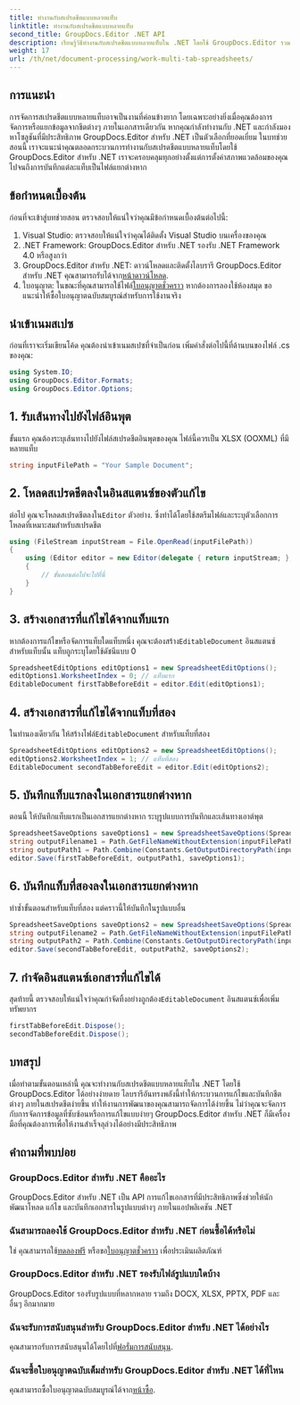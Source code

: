 ```yaml
---
title: ทำงานกับสเปรดชีตแบบหลายแท็บ
linktitle: ทำงานกับสเปรดชีตแบบหลายแท็บ
second_title: GroupDocs.Editor .NET API
description: เรียนรู้วิธีทำงานกับสเปรดชีตแบบหลายแท็บใน .NET โดยใช้ GroupDocs.Editor รวมคำแนะนำทีละขั้นตอน ตัวอย่างโค้ด และแนวทางปฏิบัติที่ดีที่สุด
weight: 17
url: /th/net/document-processing/work-multi-tab-spreadsheets/
---
```

## การแนะนำ
การจัดการสเปรดชีตแบบหลายแท็บอาจเป็นงานที่ค่อนข้างยาก โดยเฉพาะอย่างยิ่งเมื่อคุณต้องการจัดการหรือแยกข้อมูลจากชีตต่างๆ ภายในเอกสารเดียวกัน หากคุณกำลังทำงานกับ .NET และกำลังมองหาโซลูชันที่มีประสิทธิภาพ GroupDocs.Editor สำหรับ .NET เป็นตัวเลือกที่ยอดเยี่ยม ในบทช่วยสอนนี้ เราจะแนะนำคุณตลอดกระบวนการทำงานกับสเปรดชีตแบบหลายแท็บโดยใช้ GroupDocs.Editor สำหรับ .NET เราจะครอบคลุมทุกอย่างตั้งแต่การตั้งค่าสภาพแวดล้อมของคุณไปจนถึงการบันทึกแต่ละแท็บเป็นไฟล์แยกต่างหาก
## ข้อกำหนดเบื้องต้น
ก่อนที่จะเข้าสู่บทช่วยสอน ตรวจสอบให้แน่ใจว่าคุณมีข้อกำหนดเบื้องต้นต่อไปนี้:
1. Visual Studio: ตรวจสอบให้แน่ใจว่าคุณได้ติดตั้ง Visual Studio บนเครื่องของคุณ
2. .NET Framework: GroupDocs.Editor สำหรับ .NET รองรับ .NET Framework 4.0 หรือสูงกว่า
3. GroupDocs.Editor สำหรับ .NET: ดาวน์โหลดและติดตั้งไลบรารี GroupDocs.Editor สำหรับ .NET คุณสามารถรับได้จาก[หน้าดาวน์โหลด](https://releases.groupdocs.com/editor/net/).
4.  ใบอนุญาต: ในขณะที่คุณสามารถใช้ไฟล์[ใบอนุญาตชั่วคราว](https://purchase.groupdocs.com/temporary-license/) หากต้องการลองใช้ห้องสมุด ขอแนะนำให้ซื้อใบอนุญาตฉบับสมบูรณ์สำหรับการใช้งานจริง
## นำเข้าเนมสเปซ
ก่อนที่เราจะเริ่มเขียนโค้ด คุณต้องนำเข้าเนมสเปซที่จำเป็นก่อน เพิ่มคำสั่งต่อไปนี้ที่ด้านบนของไฟล์ .cs ของคุณ:
```csharp
using System.IO;
using GroupDocs.Editor.Formats;
using GroupDocs.Editor.Options;
```
## 1. รับเส้นทางไปยังไฟล์อินพุต
ขั้นแรก คุณต้องระบุเส้นทางไปยังไฟล์สเปรดชีตอินพุตของคุณ ไฟล์นี้ควรเป็น XLSX (OOXML) ที่มีหลายแท็บ
```csharp
string inputFilePath = "Your Sample Document";
```
## 2. โหลดสเปรดชีตลงในอินสแตนซ์ของตัวแก้ไข
 ต่อไป คุณจะโหลดสเปรดชีตลงใน`Editor` ตัวอย่าง. ซึ่งทำได้โดยใช้สตรีมไฟล์และระบุตัวเลือกการโหลดที่เหมาะสมสำหรับสเปรดชีต
```csharp
using (FileStream inputStream = File.OpenRead(inputFilePath))
{
    using (Editor editor = new Editor(delegate { return inputStream; }, delegate { return new SpreadsheetLoadOptions(); }))
    {
        // ขั้นตอนต่อไปจะไปที่นี่
    }
}
```
## 3. สร้างเอกสารที่แก้ไขได้จากแท็บแรก
 หากต้องการแก้ไขหรือจัดการแท็บใดแท็บหนึ่ง คุณจะต้องสร้าง`EditableDocument` อินสแตนซ์สำหรับแท็บนั้น แท็บถูกระบุโดยใช้ดัชนีแบบ 0
```csharp
SpreadsheetEditOptions editOptions1 = new SpreadsheetEditOptions();
editOptions1.WorksheetIndex = 0; // แท็บแรก
EditableDocument firstTabBeforeEdit = editor.Edit(editOptions1);
```
## 4. สร้างเอกสารที่แก้ไขได้จากแท็บที่สอง
 ในทำนองเดียวกัน ให้สร้างไฟล์`EditableDocument` สำหรับแท็บที่สอง
```csharp
SpreadsheetEditOptions editOptions2 = new SpreadsheetEditOptions();
editOptions2.WorksheetIndex = 1; // แท็บที่สอง
EditableDocument secondTabBeforeEdit = editor.Edit(editOptions2);
```
## 5. บันทึกแท็บแรกลงในเอกสารแยกต่างหาก
ตอนนี้ ให้บันทึกแท็บแรกเป็นเอกสารแยกต่างหาก ระบุรูปแบบการบันทึกและเส้นทางเอาต์พุต
```csharp
SpreadsheetSaveOptions saveOptions1 = new SpreadsheetSaveOptions(SpreadsheetFormats.Xlsm);
string outputFilename1 = Path.GetFileNameWithoutExtension(inputFilePath) + "_tab1.xlsm";
string outputPath1 = Path.Combine(Constants.GetOutputDirectoryPath(inputFilePath), outputFilename1);
editor.Save(firstTabBeforeEdit, outputPath1, saveOptions1);
```
## 6. บันทึกแท็บที่สองลงในเอกสารแยกต่างหาก
ทำซ้ำขั้นตอนสำหรับแท็บที่สอง แต่คราวนี้ให้บันทึกในรูปแบบอื่น
```csharp
SpreadsheetSaveOptions saveOptions2 = new SpreadsheetSaveOptions(SpreadsheetFormats.Xlsb);
string outputFilename2 = Path.GetFileNameWithoutExtension(inputFilePath) + "_tab2.xlsb";
string outputPath2 = Path.Combine(Constants.GetOutputDirectoryPath(inputFilePath), outputFilename2);
editor.Save(secondTabBeforeEdit, outputPath2, saveOptions2);
```
## 7. กำจัดอินสแตนซ์เอกสารที่แก้ไขได้
 สุดท้ายนี้ ตรวจสอบให้แน่ใจว่าคุณกำจัดทิ้งอย่างถูกต้อง`EditableDocument` อินสแตนซ์เพื่อเพิ่มทรัพยากร
```csharp
firstTabBeforeEdit.Dispose();
secondTabBeforeEdit.Dispose();
```

## บทสรุป
เมื่อทำตามขั้นตอนเหล่านี้ คุณจะทำงานกับสเปรดชีตแบบหลายแท็บใน .NET โดยใช้ GroupDocs.Editor ได้อย่างง่ายดาย ไลบรารีอันทรงพลังนี้ทำให้กระบวนการแก้ไขและบันทึกชีตต่างๆ ภายในสเปรดชีตง่ายขึ้น ทำให้งานการพัฒนาของคุณสามารถจัดการได้ง่ายขึ้น ไม่ว่าคุณจะจัดการกับการจัดการข้อมูลที่ซับซ้อนหรือการแก้ไขแบบง่ายๆ GroupDocs.Editor สำหรับ .NET ก็มีเครื่องมือที่คุณต้องการเพื่อให้งานสำเร็จลุล่วงได้อย่างมีประสิทธิภาพ
## คำถามที่พบบ่อย
### GroupDocs.Editor สำหรับ .NET คืออะไร
GroupDocs.Editor สำหรับ .NET เป็น API การแก้ไขเอกสารที่มีประสิทธิภาพซึ่งช่วยให้นักพัฒนาโหลด แก้ไข และบันทึกเอกสารในรูปแบบต่างๆ ภายในแอปพลิเคชัน .NET
### ฉันสามารถลองใช้ GroupDocs.Editor สำหรับ .NET ก่อนซื้อได้หรือไม่
 ใช่ คุณสามารถใช้[ทดลองฟรี](https://releases.groupdocs.com/) หรือขอ[ใบอนุญาตชั่วคราว](https://purchase.groupdocs.com/temporary-license/) เพื่อประเมินผลิตภัณฑ์
### GroupDocs.Editor สำหรับ .NET รองรับไฟล์รูปแบบใดบ้าง
GroupDocs.Editor รองรับรูปแบบที่หลากหลาย รวมถึง DOCX, XLSX, PPTX, PDF และอื่นๆ อีกมากมาย
### ฉันจะรับการสนับสนุนสำหรับ GroupDocs.Editor สำหรับ .NET ได้อย่างไร
 คุณสามารถรับการสนับสนุนได้โดยไปที่[ฟอรั่มการสนับสนุน](https://forum.groupdocs.com/c/editor/20).
### ฉันจะซื้อใบอนุญาตฉบับเต็มสำหรับ GroupDocs.Editor สำหรับ .NET ได้ที่ไหน
 คุณสามารถซื้อใบอนุญาตฉบับสมบูรณ์ได้จาก[หน้าซื้อ](https://purchase.groupdocs.com/buy).